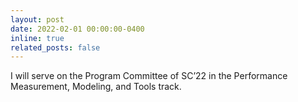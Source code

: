 ```yaml
---
layout: post
date: 2022-02-01 00:00:00-0400
inline: true
related_posts: false
---
```


I will serve on the Program Committee of SC’22 in the Performance Measurement, Modeling, and Tools track.